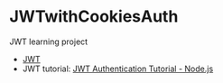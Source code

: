 # JWTwithCookiesAuth
JWT learning project

- [JWT](jwt.io) 
- JWT tutorial: [JWT Authentication Tutorial - Node.js](https://www.youtube.com/watch?v=mbsmsi7l3r4&t=16s)
